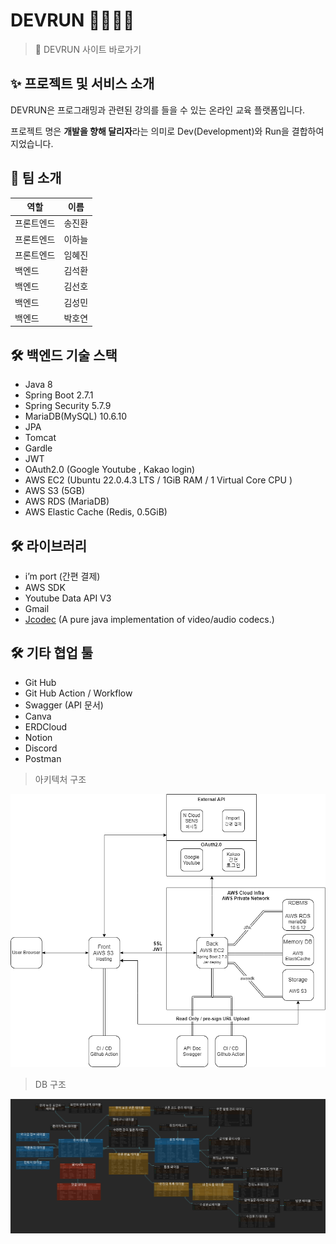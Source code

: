 # DEVRUN 🏃‍♀️🏃‍♂️

> 🔗 DEVRUN 사이트 바로가기
> 

## ✨ 프로젝트 및 서비스 소개

DEVRUN은 프로그래밍과 관련된 강의를 들을 수 있는 온라인 교육 플랫폼입니다.

프로젝트 명은 **개발을 향해 달리자**라는 의미로 Dev(Development)와 Run을 결합하여 지었습니다.

## 👫 팀 소개

| 역할 | 이름 |
| --- | --- |
| 프론트엔드 | 송진환 |
| 프론트엔드 | 이하늘 |
| 프론트엔드 | 임혜진 |
| 백엔드 | 김석환 |
| 백엔드 | 김선호 |
| 백엔드 | 김성민 |
| 백엔드 | 박호연 |

## 🛠 백엔드 기술 스택

- Java 8
- Spring Boot 2.7.1
- Spring Security 5.7.9
- MariaDB(MySQL) 10.6.10
- JPA
- Tomcat
- Gardle
- JWT
- OAuth2.0 (Google Youtube , Kakao login)
- AWS EC2 (Ubuntu 22.0.4.3 LTS / 1GiB RAM / 1 Virtual Core CPU )
- AWS S3 (5GB)
- AWS RDS (MariaDB)
- AWS Elastic Cache (Redis, 0.5GiB)

## 🛠 라이브러리

- i’m port (간편 결제)
- AWS SDK
- Youtube Data API V3
- Gmail
- [Jcodec](https://github.com/jcodec/jcodec) (A pure java implementation of video/audio codecs.)

## 🛠 기타 협업 툴

- Git Hub
- Git Hub Action / Workflow
- Swagger (API 문서)
- Canva
- ERDCloud
- Notion
- Discord
- Postman

> 아키텍처 구조
> 

![DevRun_Architecture.png](/readmeimages/DevRun_Architecture.png)

> DB 구조
> 

![DevRun_ERD.png](/readmeimages/DevRun_ERD.png)
